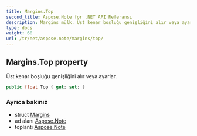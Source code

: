 ```yaml
---
title: Margins.Top
second_title: Aspose.Note for .NET API Referansı
description: Margins mülk. Üst kenar boşluğu genişliğini alır veya ayarlar.
type: docs
weight: 60
url: /tr/net/aspose.note/margins/top/
---
```

## Margins.Top property

Üst kenar boşluğu genişliğini alır veya ayarlar.

```csharp
public float Top { get; set; }
```

### Ayrıca bakınız

* struct [Margins](../)
* ad alanı [Aspose.Note](../../margins/)
* toplantı [Aspose.Note](../../../)


